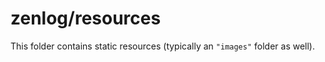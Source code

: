 # zenlog/resources

This folder contains static resources (typically an `"images"` folder as well).
